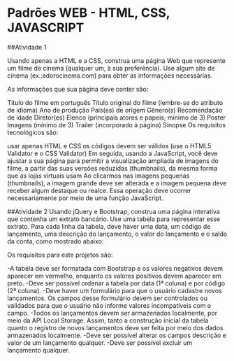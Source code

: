 # Padrões WEB - HTML, CSS, JAVASCRIPT
##Atividade 1

Usando apenas a HTML e a CSS, construa uma página Web que represente um filme de cinema (qualquer um, à sua preferência). Use algum site de cinema (ex.:adorocinema.com) para obter as informações necessárias.

As informações que sua página deve conter são:

Título do filme em português
Título original do filme  (lembre-se do atributo de idioma)
Ano de produção
País(es) de origem
Gênero(s)
Recomendação de idade
Diretor(es)
Elenco (principais atores e papeis; mínimo de 3)
Poster
Imagens (mínimo de 3)
Trailer (incorporado à página)
Sinopse
Os requisitos tecnológicos são:

usar apenas HTML e CSS
os códigos devem ser válidos (use o HTML5 Validator e o CSS Validator)
Em seguida, usando a JavaScript, você deve ajustar a sua página para permitir a visualização ampliada de imagens do filme, a partir das suas versões reduzidas (thumbnails), da mesma forma que as lojas virtuais usam
Ao clicarmos nas imagens pequenas (thumbnails), a imagem grande deve ser alterada e a imagem pequena deve receber algum destaque ou realce. Essa operação deve ocorrer necessariamente por meio de uma função JavaScript.

##Atividade 2
Usando jQuery e Bootstrap, construa uma página interativa que contenha um extrato bancário. Use uma tabela para representar esse extrato. Para cada linha da tabela, deve haver uma data, um código de lançamento, uma descrição do lançamento, o valor do lançamento e o saldo da conta, como mostrado abaixo:

Os requisitos para este projetos são:

-A tabela deve ser formatada com Bootstrap e os  valores negativos devem aparecer em vermelho, enquanto os valores positivos devem aparecer em preto. 
-Deve ser possível ordenar a tabela por data (1ª coluna) e por código (2ª coluna).
-Deve haver um formulário para que o usuário cadastre novos lançamentos. Os campos desse formulário devem ser controlados ou validados para que o usuário não informe valores incompatíveis com o campo.
-Todos os lançamentos devem ser armazenados localmente, por meio da API Local Storage. Assim, tanto a construção inicial da tabela quanto o registro de novos lançamentos deve ser feita por meio dos dados armazenados localmente.
-Deve ser possível alterar os campos descrição e valor de um lançamento qualquer.
-Deve ser possível excluir um lançamento qualquer.
